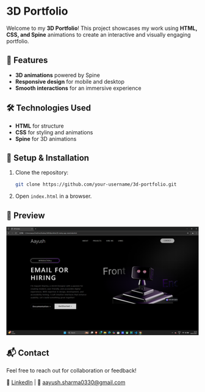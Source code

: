 # 3D Portfolio

Welcome to my **3D Portfolio**! This project showcases my work using **HTML, CSS, and Spine** animations to create an interactive and visually engaging portfolio.

## 🚀 Features
- **3D animations** powered by Spine
- **Responsive design** for mobile and desktop
- **Smooth interactions** for an immersive experience

## 🛠️ Technologies Used
- **HTML** for structure
- **CSS** for styling and animations
- **Spine** for 3D animations

## 📂 Setup & Installation
1. Clone the repository:
   ```sh
   git clone https://github.com/your-username/3d-portfolio.git
   ```
3. Open `index.html` in a browser.

## 📸 Preview
![Portfolio Preview](preview.png)

## 📬 Contact
Feel free to reach out for collaboration or feedback!

🔗 [LinkedIn](www.linkedin.com/in/sharmaaayush07) | 📧 aayush.sharma0330@gmail.com
